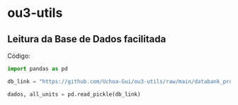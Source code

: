 # ou3-utils

## Leitura da Base de Dados facilitada

Código: 

```python
import pandas as pd

db_link = "https://github.com/Uchoa-Gui/ou3-utils/raw/main/databank_properties.pickle"

dados, all_units = pd.read_pickle(db_link)
```

